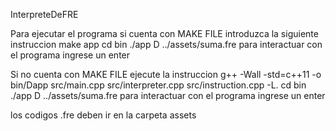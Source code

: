 InterpreteDeFRE

Para ejecutar el programa si cuenta con MAKE FILE introduzca la siguiente instruccion
make app
cd bin
./app D ../assets/suma.fre
para interactuar con el programa ingrese un enter

Si no cuenta con MAKE FILE ejecute la instruccion
g++ -Wall -std=c++11 -o bin/Dapp src/main.cpp src/interpreter.cpp src/instruction.cpp -L.
cd bin
./app D ../assets/suma.fre
para interactuar con el programa ingrese un enter

los codigos .fre deben ir en la carpeta assets
